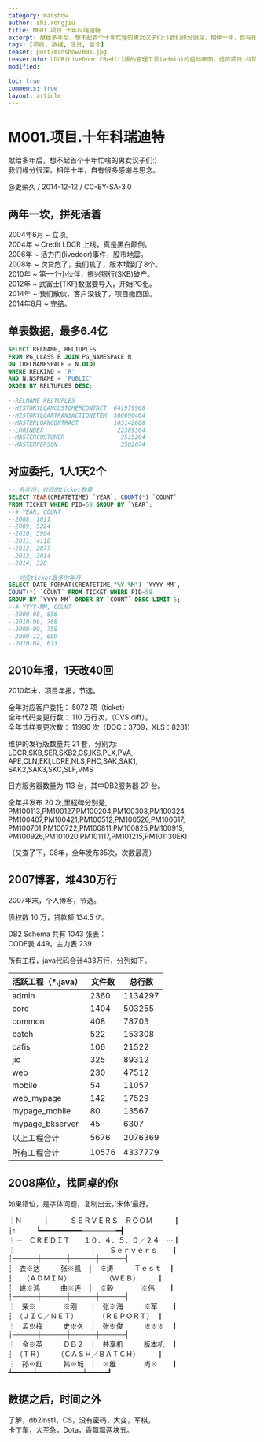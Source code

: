 ```yaml
---
category: manshow
author: shi.rongjiu
title: M001.项目.十年科瑞迪特
excerpt: 献给多年后，想不起首个十年忙啥的男女汉子们:)我们缘分很深，相伴十年，自有很多感谢与思念。
tags: [项目, 数据, 信贷, 留念]
teaser: post/manshow/001.jpg
teaserinfo: LDCR(LiveDoor CRedit)版的管理工具(admin)的启动画面，信贷项目-科瑞迪特(Credit)，2004年6月立项，2014年8月完结。
modified: 

toc: true
comments: true
layout: article
---
```


# M001.项目.十年科瑞迪特

献给多年后，想不起首个十年忙啥的男女汉子们:)  
我们缘分很深，相伴十年，自有很多感谢与思念。

@史荣久 / 2014-12-12 / CC-BY-SA-3.0  

## 两年一坎，拼死活着

2004年6月 ~ 立项。  
2004年 ~ Credit LDCR 上线，真是黑白颠倒。  
2006年 ~ 活力门(livedoor)事件，股市地震。  
2008年 ~ 次贷危了，我们机了，版本增到了8个。  
2010年 ~ 第一个小伙伴，振兴银行(SKB)破产。  
2012年 ~ 武富士(TKF)数据要导入，开始PG化。  
2014年 ~ 我们散伙，客户没钱了，项目撤回国。  
2014年8月 ~ 完结。

## 单表数据，最多6.4亿

``` sql
SELECT RELNAME, RELTUPLES   
FROM PG_CLASS R JOIN PG_NAMESPACE N   
ON (RELNAMESPACE = N.OID) 
WHERE RELKIND = 'R' 
AND N.NSPNAME = 'PUBLIC'
ORDER BY RELTUPLES DESC;
 
--RELNAME RELTUPLES
--HISTORYLOANCUSTOMERCONTACT  641979968
--HISTORYLOANTRANSACTIONITEM  366690464
--MASTERLOANCONTRACT          103142608
--LOGINDEX                     22389364
--MASTERCUSTOMER                3515264
--MASTERPERSON                  3502074
```

## 对应委托，1人1天2个

``` sql 
-- 各年份，对应的ticket数量
SELECT YEAR(CREATETIME) `YEAR`, COUNT(*) `COUNT` 
FROM TICKET WHERE PID=58 GROUP BY `YEAR`;
--# YEAR, COUNT
--2008, 1011
--2009, 5224
--2010, 5904
--2011, 4118
--2012, 2877
--2013, 3014
--2014, 328
 
-- 对应ticket最多的年月
SELECT DATE_FORMAT(CREATETIME,"%Y-%M") `YYYY-MM`,
COUNT(*) `COUNT` FROM TICKET WHERE PID=58 
GROUP BY `YYYY-MM` ORDER BY `COUNT` DESC LIMIT 5;
--# YYYY-MM, COUNT
--2009-08, 856
--2010-06, 768
--2009-09, 758
--2009-12, 689
--2010-04, 613
```

## 2010年报，1天改40回

2010年末，项目年报，节选。  

全年对应客户委托： 5072 项（ticket）  
全年代码变更行数： 110 万行次，（CVS diff）。  
全年式样变更次数： 11990 次（DOC：3709，XLS：8281）  

维护的发行版数量共 21 套，分别为:  
LDCR,SKB,SER,SKB2,GS,IKS,PLX,PVA,  
APE,CLN,EKI,LDRE,NLS,PHC,SAK,SAK1,  
SAK2,SAK3,SKC,SLF,VMS

日方服务器数量为 113 台，其中DB2服务器 27 台。

全年共发布 20 次,里程碑分别是,  
PM100113,PM100127,PM100204,PM100303,PM100324,
PM100407,PM100421,PM100512,PM100526,PM100617,
PM100701,PM100722,PM100811,PM100825,PM100915,
PM100926,PM101020,PM101117,PM101215,PM101130EKI

（又查了下，08年，全年发布35次，次数最高）

## 2007博客，堆430万行

2007年末，个人博客，节选。  

债权数 10 万，贷款额 134.5 亿。

DB2 Schema 共有 1043 张表：  
CODE表 449，主力表 239  

所有工程，java代码合计433万行，分列如下。

|活跃工程（*.java）|   文件数   | 总行数  |
|----------------|-----------|-------  |
|admin           |    2360   | 1134297 |
|core            |    1404   |  503255 |
|common          |     408   |   78703 |
|batch           |     522   |  153308 |
|cafis           |     106   |   21522 |
|jic             |     325   |   89312 |
|web             |     230   |   47512 |
|mobile          |      54   |   11057 |
|web_mypage      |     142   |   17529 |
|mypage_mobile   |      80   |   13567 |
|mypage_bkserver |      45   |    6307 |
|以上工程合计      |    5676   | 2076369 |
|所有工程合计      |   10576   | 4337779 |


## 2008座位，找同桌的你

如果错位，是字体问题，复制出去，’宋体‘最好。

<pre style="font-family:'宋体','simsun'">
┆Ｎ　　　┃　　　ＳＥＲＶＥＲＳ　ＲＯＯＭ　　　┃
┆↑　　　┗━━━━━━━━━━───────━┫
┆┄　ＣＲＥＤＩＴ　　１０．４．５．０／２４　┄┃
┆　　　　　　　　　　　│　　Ｓｅｒｖｅｒｓ　　┃
┆─────┼─────┼─────┼─────┨
┆　衣※达　　　张※凯　│　※涛　　　Ｔｅｓｔ　┃
┆　　（ＡＤＭＩＮ）　　　　　　（ＷＥＢ）　　　┃
┆　姚※鸿　　　曲※连　│　※毅　　　　※伟　　┃
┆─────┼─────┼─────┼─────┨
┆　柴※　　　　※刚　　│　张※海　　　※军　　┃
┆　（ＪＩＣ／ＮＥＴ）　　　　（ＲＥＰＯＲＴ）　┃
┆　孟※梅　　　史※久　│　张※俊　　　※※※　┃
┆─────┼─────┼─────┼─────┨
┆　金※英　　　ＤＢ２　│　共享机　　　版本机　┃
┆　（ＴＲ）　　　（ＣＡＳＨ／ＢＡＴＣＨ）　　　┃
┆　孙※红　　　韩※城　│　※维　　　　尚※　　┃
┷━━━━━┷━━━━━┷━━━━━┷━━━━━┛
</pre>

## 数据之后，时间之外

了解，db2inst1，CS，没有密码，大变，军棋，  
卡丁车，大至急，Dota，香飘飘两块五。
